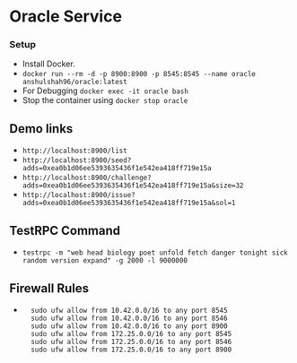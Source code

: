 # Oracle Service

### Setup

  - Install Docker.
  - ```docker run --rm -d -p 8900:8900 -p 8545:8545 --name oracle anshulshah96/oracle:latest```
  - For Debugging ```docker exec -it oracle bash```
  - Stop the container using ```docker stop oracle```

## Demo links

  - ```http://localhost:8900/list```
  - ```http://localhost:8900/seed?adds=0xea0b1d06ee5393635436f1e542ea418ff719e15a```
  - ```http://localhost:8900/challenge?adds=0xea0b1d06ee5393635436f1e542ea418ff719e15a&size=32```
  - ```http://localhost:8900/issue?adds=0xea0b1d06ee5393635436f1e542ea418ff719e15a&sol=1```

## TestRPC Command

  - ```testrpc -m "web head biology poet unfold fetch danger tonight sick random version expand" -g 2000 -l 9000000```

## Firewall Rules
  - ```
      sudo ufw allow from 10.42.0.0/16 to any port 8545
      sudo ufw allow from 10.42.0.0/16 to any port 8546
      sudo ufw allow from 10.42.0.0/16 to any port 8900
      sudo ufw allow from 172.25.0.0/16 to any port 8545
      sudo ufw allow from 172.25.0.0/16 to any port 8546
      sudo ufw allow from 172.25.0.0/16 to any port 8900
    ```
